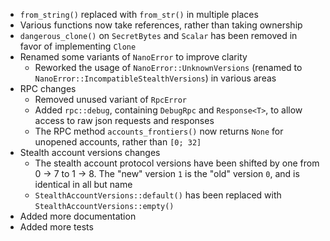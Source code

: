 * `from_string()` replaced with `from_str()` in multiple places
* Various functions now take references, rather than taking ownership
* `dangerous_clone()` on `SecretBytes` and `Scalar` has been removed in favor of implementing `Clone`
* Renamed some variants of `NanoError` to improve clarity
    * Reworked the usage of `NanoError::UnknownVersions` (renamed to `NanoError::IncompatibleStealthVersions`) in various areas
* RPC changes
    * Removed unused variant of `RpcError`
    * Added `rpc::debug`, containing `DebugRpc` and `Response<T>`, to allow access to raw json requests and responses
    * The RPC method `accounts_frontiers()` now returns `None` for unopened accounts, rather than `[0; 32]`
* Stealth account versions changes
    * The stealth account protocol versions have been shifted by one from 0 -> 7 to 1 -> 8. The "new" version `1` is the "old" version `0`, and is identical in all but name
    * `StealthAccountVersions::default()` has been replaced with `StealthAccountVersions::empty()`
* Added more documentation
* Added more tests